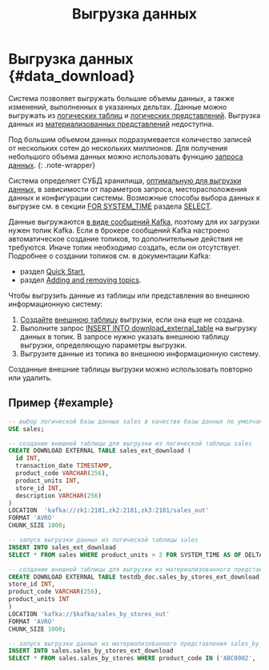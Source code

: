 ﻿---
layout: default
title: Выгрузка данных
nav_order: 5
parent: Работа с системой
has_children: false
---

# Выгрузка данных {#data_download}

Система позволяет выгружать большие объемы данных, а также изменений, выполненных 
в указанных дельтах. Данные можно выгружать из [логических таблиц](../../overview/main_concepts/logical_table/logical_table.md)
и [логических представлений](../../overview/main_concepts/logical_view/logical_view.md). Выгрузка данных из
[материализованных представлений](../../overview/main_concepts/materialized_view/materialized_view.md) недоступна.

Под большим объемом данных подразумевается количество записей от нескольких сотен до нескольких миллионов.
Для получения небольшого объема данных можно использовать функцию [запроса данных](../data_reading/data_reading.md).
{: .note-wrapper}

Система определяет СУБД хранилища, [оптимальную для выгрузки данных](../data_reading/routing/routing.md), 
в зависимости от параметров запроса, месторасположения данных и конфигурации системы. Возможные способы выбора данных к выгрузке см. в секции 
[FOR SYSTEM_TIME](../../reference/sql_plus_requests/SELECT/SELECT.md#for_system_time)
раздела [SELECT](../../reference/sql_plus_requests/SELECT/SELECT.md).

Данные выгружаются [в виде сообщений Kafka](../../reference/download_format/download_format.md), поэтому для их загрузки
нужен топик Kafka. Если в брокере сообщений Kafka настроено автоматическое создание топиков, 
то дополнительные действия не требуются. Иначе топик необходимо создать, если он отсутствует. Подробнее о создании 
топиков см. в документации Kafka:
*   раздел [Quick Start](https://kafka.apache.org/documentation/#quickstart),
*   раздел [Adding and removing topics](https://kafka.apache.org/documentation/#basic_ops_add_topic).

Чтобы выгрузить данные из таблицы или представления во внешнюю информационную систему:
1.  [Создайте](../../reference/sql_plus_requests/CREATE_DOWNLOAD_EXTERNAL_TABLE/CREATE_DOWNLOAD_EXTERNAL_TABLE.md) 
    [внешнюю таблицу](../../overview/main_concepts/external_table/external_table.md) 
    выгрузки, если она еще не создана.
2.  Выполните запрос [INSERT INTO download_external_table](../../reference/sql_plus_requests/INSERT_INTO_download_external_table/INSERT_INTO_download_external_table.md) 
    на выгрузку данных в топик. В запросе нужно указать внешнюю таблицу выгрузки, определяющую параметры 
    выгрузки.
3.  Выгрузите данные из топика во внешнюю информационную систему.

Созданные внешние таблицы выгрузки можно использовать повторно или удалить.

## Пример {#example}
```sql
-- выбор логической базы данных sales в качестве базы данных по умолчанию
USE sales;

-- создание внешней таблицы для выгрузки из логической таблицы sales
CREATE DOWNLOAD EXTERNAL TABLE sales_ext_download (
  id INT,
  transaction_date TIMESTAMP,
  product_code VARCHAR(256),
  product_units INT,
  store_id INT,
  description VARCHAR(256)
)
LOCATION  'kafka://zk1:2181,zk2:2181,zk3:2181/sales_out'
FORMAT 'AVRO'
CHUNK_SIZE 1000;

-- запуск выгрузки данных из логической таблицы sales
INSERT INTO sales_ext_download 
SELECT * FROM sales WHERE product_units > 2 FOR SYSTEM_TIME AS OF DELTA_NUM 10;

-- создание внешней таблицы для выгрузки из материализованного представления sales_by_stores
CREATE DOWNLOAD EXTERNAL TABLE testdb_doc.sales_by_stores_ext_download (
store_id INT,
product_code VARCHAR(256),
product_units INT
)
LOCATION 'kafka://$kafka/sales_by_stores_out'
FORMAT 'AVRO'
CHUNK_SIZE 1000;

-- запуск выгрузки данных из материализованного представления sales_by_stores
INSERT INTO sales.sales_by_stores_ext_download
SELECT * FROM sales.sales_by_stores WHERE product_code IN ('ABC0002', 'ABC0003', 'ABC0004') DATASOURCE_TYPE = 'adqm';
```